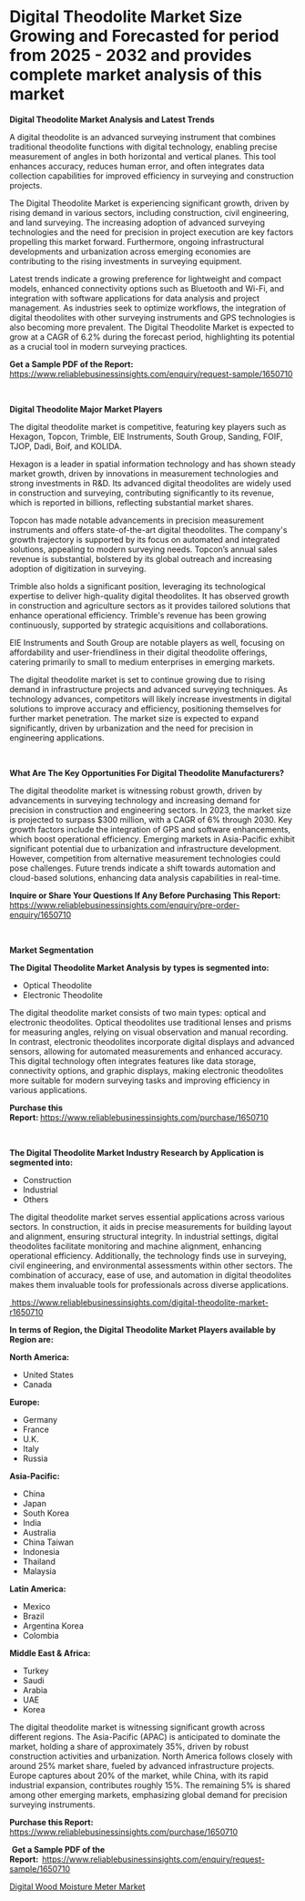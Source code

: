 <p><h1>Digital Theodolite Market Size Growing and Forecasted for period from 2025 - 2032 and provides complete market analysis of this market</h1></p><p><strong>Digital Theodolite Market Analysis and Latest Trends</strong></p>
<p><p>A digital theodolite is an advanced surveying instrument that combines traditional theodolite functions with digital technology, enabling precise measurement of angles in both horizontal and vertical planes. This tool enhances accuracy, reduces human error, and often integrates data collection capabilities for improved efficiency in surveying and construction projects.</p><p>The Digital Theodolite Market is experiencing significant growth, driven by rising demand in various sectors, including construction, civil engineering, and land surveying. The increasing adoption of advanced surveying technologies and the need for precision in project execution are key factors propelling this market forward. Furthermore, ongoing infrastructural developments and urbanization across emerging economies are contributing to the rising investments in surveying equipment.</p><p>Latest trends indicate a growing preference for lightweight and compact models, enhanced connectivity options such as Bluetooth and Wi-Fi, and integration with software applications for data analysis and project management. As industries seek to optimize workflows, the integration of digital theodolites with other surveying instruments and GPS technologies is also becoming more prevalent. The Digital Theodolite Market is expected to grow at a CAGR of 6.2% during the forecast period, highlighting its potential as a crucial tool in modern surveying practices.</p></p>
<p><strong>Get a Sample PDF of the Report:&nbsp;</strong> <a href="https://www.reliablebusinessinsights.com/enquiry/request-sample/1650710?utm_campaign=3259&utm_medium=2&utm_source=Github&utm_content=ia&utm_term=08042025&utm_id=digital-theodolite">https://www.reliablebusinessinsights.com/enquiry/request-sample/1650710</a></p>
<p>&nbsp;</p>
<p><strong>Digital Theodolite Major Market Players</strong></p>
<p><p>The digital theodolite market is competitive, featuring key players such as Hexagon, Topcon, Trimble, EIE Instruments, South Group, Sanding, FOIF, TJOP, Dadi, Boif, and KOLIDA. </p><p>Hexagon is a leader in spatial information technology and has shown steady market growth, driven by innovations in measurement technologies and strong investments in R&D. Its advanced digital theodolites are widely used in construction and surveying, contributing significantly to its revenue, which is reported in billions, reflecting substantial market shares.</p><p>Topcon has made notable advancements in precision measurement instruments and offers state-of-the-art digital theodolites. The company's growth trajectory is supported by its focus on automated and integrated solutions, appealing to modern surveying needs. Topcon’s annual sales revenue is substantial, bolstered by its global outreach and increasing adoption of digitization in surveying.</p><p>Trimble also holds a significant position, leveraging its technological expertise to deliver high-quality digital theodolites. It has observed growth in construction and agriculture sectors as it provides tailored solutions that enhance operational efficiency. Trimble's revenue has been growing continuously, supported by strategic acquisitions and collaborations.</p><p>EIE Instruments and South Group are notable players as well, focusing on affordability and user-friendliness in their digital theodolite offerings, catering primarily to small to medium enterprises in emerging markets.</p><p>The digital theodolite market is set to continue growing due to rising demand in infrastructure projects and advanced surveying techniques. As technology advances, competitors will likely increase investments in digital solutions to improve accuracy and efficiency, positioning themselves for further market penetration. The market size is expected to expand significantly, driven by urbanization and the need for precision in engineering applications.</p></p>
<p>&nbsp;</p>
<p><strong>What Are The Key Opportunities For Digital Theodolite Manufacturers?</strong></p>
<p><p>The digital theodolite market is witnessing robust growth, driven by advancements in surveying technology and increasing demand for precision in construction and engineering sectors. In 2023, the market size is projected to surpass $300 million, with a CAGR of 6% through 2030. Key growth factors include the integration of GPS and software enhancements, which boost operational efficiency. Emerging markets in Asia-Pacific exhibit significant potential due to urbanization and infrastructure development. However, competition from alternative measurement technologies could pose challenges. Future trends indicate a shift towards automation and cloud-based solutions, enhancing data analysis capabilities in real-time.</p></p>
<p><strong>Inquire or Share Your Questions If Any Before Purchasing This Report:</strong> <a href="https://www.reliablebusinessinsights.com/enquiry/pre-order-enquiry/1650710?utm_campaign=3259&utm_medium=2&utm_source=Github&utm_content=ia&utm_term=08042025&utm_id=digital-theodolite">https://www.reliablebusinessinsights.com/enquiry/pre-order-enquiry/1650710</a></p>
<p>&nbsp;</p>
<p><strong>Market Segmentation</strong></p>
<p><strong>The Digital Theodolite Market Analysis by types is segmented into:</strong></p>
<p><ul><li>Optical Theodolite</li><li>Electronic Theodolite</li></ul></p>
<p><p>The digital theodolite market consists of two main types: optical and electronic theodolites. Optical theodolites use traditional lenses and prisms for measuring angles, relying on visual observation and manual recording. In contrast, electronic theodolites incorporate digital displays and advanced sensors, allowing for automated measurements and enhanced accuracy. This digital technology often integrates features like data storage, connectivity options, and graphic displays, making electronic theodolites more suitable for modern surveying tasks and improving efficiency in various applications.</p></p>
<p><strong>Purchase this Report:&nbsp;</strong><a href="https://www.reliablebusinessinsights.com/purchase/1650710?utm_campaign=3259&utm_medium=2&utm_source=Github&utm_content=ia&utm_term=08042025&utm_id=digital-theodolite">https://www.reliablebusinessinsights.com/purchase/1650710</a></p>
<p>&nbsp;</p>
<p><strong>The Digital Theodolite Market Industry Research by Application is segmented into:</strong></p>
<p><ul><li>Construction</li><li>Industrial</li><li>Others</li></ul></p>
<p><p>The digital theodolite market serves essential applications across various sectors. In construction, it aids in precise measurements for building layout and alignment, ensuring structural integrity. In industrial settings, digital theodolites facilitate monitoring and machine alignment, enhancing operational efficiency. Additionally, the technology finds use in surveying, civil engineering, and environmental assessments within other sectors. The combination of accuracy, ease of use, and automation in digital theodolites makes them invaluable tools for professionals across diverse applications.</p></p>
<p><a href="https://www.reliablebusinessinsights.com/digital-theodolite-market-r1650710?utm_campaign=3259&utm_medium=2&utm_source=Github&utm_content=ia&utm_term=08042025&utm_id=digital-theodolite">&nbsp;https://www.reliablebusinessinsights.com/digital-theodolite-market-r1650710</a></p>
<p><strong>In terms of Region, the Digital Theodolite Market Players available by Region are:</strong></p>
<p>
    <p> <strong> North America: </strong>
        <ul>
            <li>United States</li>
            <li>Canada</li>
        </ul>
        </p> 
    <p> <strong> Europe: </strong>
        <ul>
            <li>Germany</li>
            <li>France</li>
            <li>U.K.</li>
            <li>Italy</li>
            <li>Russia</li>
        </ul>
        </p> 
    <p> <strong> Asia-Pacific: </strong>
        <ul>
            <li>China</li>
            <li>Japan</li>
            <li>South Korea</li>
            <li>India</li>
            <li>Australia</li>
            <li>China Taiwan</li>
            <li>Indonesia</li>
            <li>Thailand</li>
            <li>Malaysia</li>
        </ul>
        </p> 
    <p> <strong> Latin America: </strong>
        <ul>
            <li>Mexico</li>
            <li>Brazil</li>
            <li>Argentina Korea</li>
            <li>Colombia</li>
        </ul>
        </p> 
    <p> <strong> Middle East & Africa: </strong>
        <ul>
            <li>Turkey</li>
            <li>Saudi</li>
            <li>Arabia</li>
            <li>UAE</li>
            <li>Korea</li>
        </ul>
    </p>
    </p>
<p><p>The digital theodolite market is witnessing significant growth across different regions. The Asia-Pacific (APAC) is anticipated to dominate the market, holding a share of approximately 35%, driven by robust construction activities and urbanization. North America follows closely with around 25% market share, fueled by advanced infrastructure projects. Europe captures about 20% of the market, while China, with its rapid industrial expansion, contributes roughly 15%. The remaining 5% is shared among other emerging markets, emphasizing global demand for precision surveying instruments.</p></p>
<p><strong>Purchase this Report: </strong><a href="https://www.reliablebusinessinsights.com/purchase/1650710?utm_campaign=3259&utm_medium=2&utm_source=Github&utm_content=ia&utm_term=08042025&utm_id=digital-theodolite">https://www.reliablebusinessinsights.com/purchase/1650710</a></p>
<p>&nbsp;<strong>Get a Sample PDF of the Report:&nbsp;&nbsp;</strong><a href="https://www.reliablebusinessinsights.com/enquiry/request-sample/1650710?utm_campaign=3259&utm_medium=2&utm_source=Github&utm_content=ia&utm_term=08042025&utm_id=digital-theodolite">https://www.reliablebusinessinsights.com/enquiry/request-sample/1650710</a></p>
<p><strong></strong></p>
<p><p><a href="https://github.com/mriwacraane/Market-Research-Report-List-1/blob/main/digital-wood-moisture-meter-market.md?utm_campaign=3259&utm_medium=2&utm_source=Github&utm_content=ia&utm_term=08042025&utm_id=digital-theodolite">Digital Wood Moisture Meter Market</a></p></p>